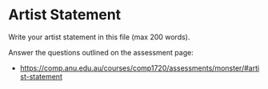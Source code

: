 # Artist Statement

Write your artist statement in this file (max 200 words).

Answer the questions outlined on the assessment page:
- https://comp.anu.edu.au/courses/comp1720/assessments/monster/#artist-statement